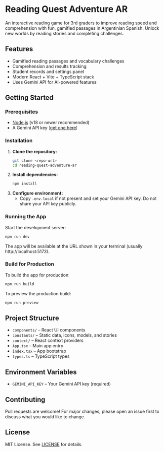# Reading Quest Adventure AR

An interactive reading game for 3rd graders to improve reading speed and comprehension with fun, gamified passages in Argentinian Spanish. Unlock new worlds by reading stories and completing challenges.

## Features

- Gamified reading passages and vocabulary challenges
- Comprehension and results tracking
- Student records and settings panel
- Modern React + Vite + TypeScript stack
- Uses Gemini API for AI-powered features

## Getting Started

### Prerequisites

- [Node.js](https://nodejs.org/) (v18 or newer recommended)
- A Gemini API key ([get one here](https://aistudio.google.com/app/apikey))

### Installation

1. **Clone the repository:**
   ```sh
   git clone <repo-url>
   cd reading-quest-adventure-ar
   ```
2. **Install dependencies:**
   ```sh
   npm install
   ```
3. **Configure environment:**
   - Copy `.env.local` if not present and set your Gemini API key. Do not share your API key publicly.

### Running the App

Start the development server:
```sh
npm run dev
```
The app will be available at the URL shown in your terminal (usually http://localhost:5173).

### Build for Production

To build the app for production:
```sh
npm run build
```
To preview the production build:
```sh
npm run preview
```

## Project Structure

- `components/` – React UI components
- `constants/` – Static data, icons, models, and stories
- `context/` – React context providers
- `App.tsx` – Main app entry
- `index.tsx` – App bootstrap
- `types.ts` – TypeScript types

## Environment Variables

- `GEMINI_API_KEY` – Your Gemini API key (required)

## Contributing

Pull requests are welcome! For major changes, please open an issue first to discuss what you would like to change.

## License

MIT License. See [LICENSE](LICENSE) for details.

